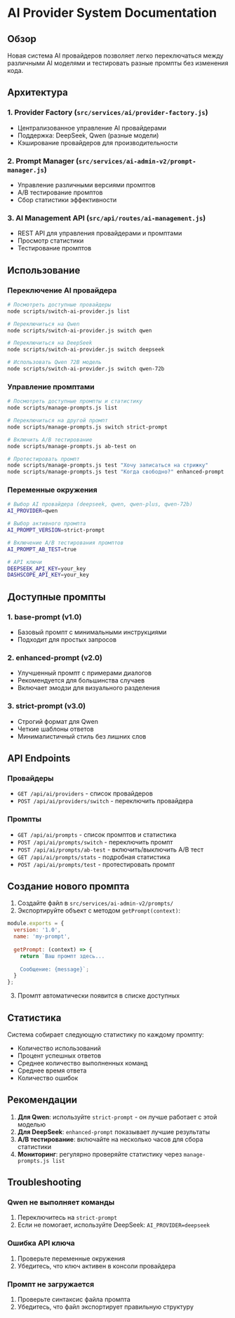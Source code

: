 # AI Provider System Documentation

## Обзор

Новая система AI провайдеров позволяет легко переключаться между различными AI моделями и тестировать разные промпты без изменения кода.

## Архитектура

### 1. Provider Factory (`src/services/ai/provider-factory.js`)
- Централизованное управление AI провайдерами
- Поддержка: DeepSeek, Qwen (разные модели)
- Кэширование провайдеров для производительности

### 2. Prompt Manager (`src/services/ai-admin-v2/prompt-manager.js`)
- Управление различными версиями промптов
- A/B тестирование промптов
- Сбор статистики эффективности

### 3. AI Management API (`src/api/routes/ai-management.js`)
- REST API для управления провайдерами и промптами
- Просмотр статистики
- Тестирование промптов

## Использование

### Переключение AI провайдера

```bash
# Посмотреть доступные провайдеры
node scripts/switch-ai-provider.js list

# Переключиться на Qwen
node scripts/switch-ai-provider.js switch qwen

# Переключиться на DeepSeek
node scripts/switch-ai-provider.js switch deepseek

# Использовать Qwen 72B модель
node scripts/switch-ai-provider.js switch qwen-72b
```

### Управление промптами

```bash
# Посмотреть доступные промпты и статистику
node scripts/manage-prompts.js list

# Переключиться на другой промпт
node scripts/manage-prompts.js switch strict-prompt

# Включить A/B тестирование
node scripts/manage-prompts.js ab-test on

# Протестировать промпт
node scripts/manage-prompts.js test "Хочу записаться на стрижку"
node scripts/manage-prompts.js test "Когда свободно?" enhanced-prompt
```

### Переменные окружения

```bash
# Выбор AI провайдера (deepseek, qwen, qwen-plus, qwen-72b)
AI_PROVIDER=qwen

# Выбор активного промпта
AI_PROMPT_VERSION=strict-prompt

# Включение A/B тестирования промптов
AI_PROMPT_AB_TEST=true

# API ключи
DEEPSEEK_API_KEY=your_key
DASHSCOPE_API_KEY=your_key
```

## Доступные промпты

### 1. base-prompt (v1.0)
- Базовый промпт с минимальными инструкциями
- Подходит для простых запросов

### 2. enhanced-prompt (v2.0)
- Улучшенный промпт с примерами диалогов
- Рекомендуется для большинства случаев
- Включает эмодзи для визуального разделения

### 3. strict-prompt (v3.0)
- Строгий формат для Qwen
- Четкие шаблоны ответов
- Минималистичный стиль без лишних слов

## API Endpoints

### Провайдеры
- `GET /api/ai/providers` - список провайдеров
- `POST /api/ai/providers/switch` - переключить провайдера

### Промпты
- `GET /api/ai/prompts` - список промптов и статистика
- `POST /api/ai/prompts/switch` - переключить промпт
- `POST /api/ai/prompts/ab-test` - включить/выключить A/B тест
- `GET /api/ai/prompts/stats` - подробная статистика
- `POST /api/ai/prompts/test` - протестировать промпт

## Создание нового промпта

1. Создайте файл в `src/services/ai-admin-v2/prompts/`
2. Экспортируйте объект с методом `getPrompt(context)`:

```javascript
module.exports = {
  version: '1.0',
  name: 'my-prompt',
  
  getPrompt: (context) => {
    return `Ваш промпт здесь...
    
    Сообщение: {message}`;
  }
};
```

3. Промпт автоматически появится в списке доступных

## Статистика

Система собирает следующую статистику по каждому промпту:
- Количество использований
- Процент успешных ответов
- Среднее количество выполненных команд
- Среднее время ответа
- Количество ошибок

## Рекомендации

1. **Для Qwen**: используйте `strict-prompt` - он лучше работает с этой моделью
2. **Для DeepSeek**: `enhanced-prompt` показывает лучшие результаты
3. **A/B тестирование**: включайте на несколько часов для сбора статистики
4. **Мониторинг**: регулярно проверяйте статистику через `manage-prompts.js list`

## Troubleshooting

### Qwen не выполняет команды
1. Переключитесь на `strict-prompt`
2. Если не помогает, используйте DeepSeek: `AI_PROVIDER=deepseek`

### Ошибка API ключа
1. Проверьте переменные окружения
2. Убедитесь, что ключ активен в консоли провайдера

### Промпт не загружается
1. Проверьте синтаксис файла промпта
2. Убедитесь, что файл экспортирует правильную структуру